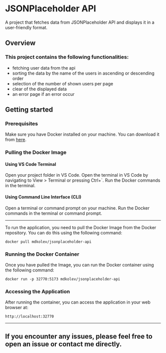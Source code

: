 # JSONPlaceholder API
  A project that fetches data from JSONPlaceholder API and displays it in a user-friendly format.

  ## Overview
   ### This project contains the following functionalities:
   - fetching user data from the api
   - sorting the data by the name of the users in ascending or descending order
   - selection of the number of shown users per page
   - clear of the displayed data
   - an error page if an error occur

  ## Getting started
  ### Prerequisites
  Make sure you have Docker installed on your machine. You can download it from [here](https://www.docker.com/products/docker-desktop/).

  ### Pulling the Docker Image
  #### Using VS Code Terminal
   Open your project folder in VS Code.
   Open the terminal in VS Code by navigating to View > Terminal or pressing Ctrl+`.
   Run the Docker commands in the terminal.
  #### Using Command Line Interface (CLI)
   Open a terminal or command prompt on your machine.
   Run the Docker commands in the terminal or command prompt.

  --------------------------------------------------------------------
  
  To run the application, you need to pull the Docker Image from the Docker repository. You can do this using the following command:

  ```
  docker pull mdkolev/jsonplaceholder-api
  ```

  ### Running the Docker Container
  Once you have pulled the Image, you can run the Docker container using the following command:
  ```
  docker run -p 32770:5173 mdkolev/jsonplaceholder-api
  ```

  ### Accessing the Application
  After running the container, you can access the application in your web browser at:
  ```
  http://localhost:32770
  ```
  --------------------------------------------------------------------
  ## If you encounter any issues, please feel free to open an issue or contact me directly.

  

